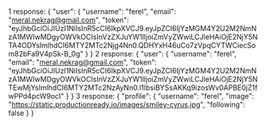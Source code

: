 1 response: {
    "user": {
        "username": "ferel",
        "email": "meral.nekrag@gmail.com",
        "token": "eyJhbGciOiJIUzI1NiIsInR5cCI6IkpXVCJ9.eyJpZCI6IjYzMGM4Y2U2M2NmNzA1MWIwMDgyOWVkOCIsInVzZXJuYW1lIjoiZmVyZWwiLCJleHAiOjE2NjY5NTA4ODYsImlhdCI6MTY2MTc2Njg4Nn0.QDHYxH46uCo7zVpqCYTWCiecSom82bFa9V4pSk-B_0g"
    }
}
2 response: {
    "user": {
        "username": "ferel",
        "email": "meral.nekrag@gmail.com",
        "token": "eyJhbGciOiJIUzI1NiIsInR5cCI6IkpXVCJ9.eyJpZCI6IjYzMGM4Y2U2M2NmNzA1MWIwMDgyOWVkOCIsInVzZXJuYW1lIjoiZmVyZWwiLCJleHAiOjE2NjY5NTEwMjYsImlhdCI6MTY2MTc2NzAyNn0.l1IbsiBYSsAKKq9izosWv0APBE0jZ1fwPPd4pcW9ocI"
    }
}
3 response: {
    "profile": {
        "username": "ferel",
        "image": "https://static.productionready.io/images/smiley-cyrus.jpg",
        "following": false
    }
}
